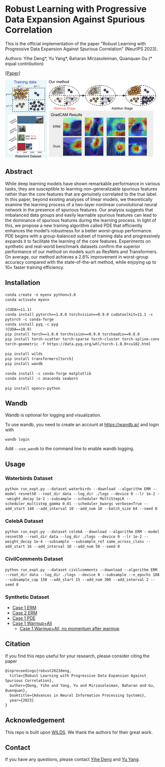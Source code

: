 # Robust Learning with Progressive Data Expansion Against Spurious Correlation
This is the official implementation of the paper "Robust Learning with Progressive Data Expansion Against Spurious Correlation" (NeurIPS 2023).

Authors: Yihe Deng*, Yu Yang*, Baharan Mirzasoleiman, Quanquan Gu (* equal contribution)

[[Paper](https://arxiv.org/abs/2306.04949)] 

![image](demo.png)

## Abstract

While deep learning models have shown remarkable performance in various tasks, they are susceptible to learning non-generalizable spurious features rather than the core features that are genuinely correlated to the true label. In this paper, beyond existing analyses of linear models, we theoretically examine the learning process of a two-layer nonlinear convolutional neural network in the presence of spurious features. Our analysis suggests that imbalanced data groups and easily learnable spurious features can lead to the dominance of spurious features during the learning process. In light of this, we propose a new training algorithm called PDE that efficiently enhances the model’s robustness for a better worst-group
performance. PDE begins with a group-balanced subset of training data and
progressively expands it to facilitate the learning of the core features. Experiments on synthetic and real-world benchmark datasets confirm the superior performance of our method on models such as ResNets and Transformers. On average, our method achieves a 2.8% improvement in worst-group accuracy compared with the state-of-the-art method, while enjoying up to 10× faster training efficiency.



## Installation 
```
conda create -n myenv python=3.8
conda activate myenv

(CUDA>=11.1) 
conda install pytorch==1.8.0 torchvision==0.9.0 cudatoolkit=11.1 -c pytorch -c conda-forge
conda install pyg -c pyg
(CUDA==10.0) 
pip install torch==1.8.0 torchvision==0.9.0 torchaudio==0.8.0
pip install torch-scatter torch-sparse torch-cluster torch-spline-conv torch-geometric -f https://data.pyg.org/whl/torch-1.8.0+cu102.html

pip install wilds
pip install transformers[torch]
pip install wandb

conda install -c conda-forge matplotlib
conda install -c anaconda seaborn

pip install opencv-python
```

## Wandb
Wandb is optional for logging and visualization.

To use wandb, you need to create an account at https://wandb.ai/ and login with
```
wandb login
```

Add `--use_wandb` to the command line to enable wandb logging.

## Usage
### Waterbirds Dataset
```
python run_expt.py --dataset waterbirds --download --algorithm ERM --model resnet50 --root_dir data --log_dir ./logs --device 0 --lr 1e-2 --weight_decay 1e-2 --subsample --scheduler MultiStepLR --scheduler_multistep_gamma 0.01 --scheduler_kwargs verbose=True --add_start 140 --add_interval 10 --add_num 10 --batch_size 64 --seed 0
```

### CelebA Dataset
```
python run_expt.py --dataset celebA --download --algorithm ERM --model resnet50 --root_dir data --log_dir ./logs --device 0 --lr 1e-2 --weight_decay 1e-4 --subsample --subsample_ref same_across_class --add_start 16 --add_interval 10 --add_num 50 --seed 0
```

### CivilComments Dataset
```
python run_expt.py --dataset civilcomments --download --algorithm ERM --root_dir data --log_dir ./logs --device 0 --subsample --n_epochs 108 --subsample_cap 150 --add_start 15 --add_num 300 --add_interval 2 --seed 0
```

### Synthetic Dataset
- [Case 1 ERM](synthetic/spurious_synthetic.ipynb)
- [Case 2 ERM](synthetic/spurious_synthetic_case2.ipynb)
- [Case 1 PDE](synthetic/spurious_PDE.ipynb)
- [Case 1 Warmup+All](synthetic/spurious_synthetic_warmup+all.ipynb)
  - [Case 1 Warmup+All, no momentum after warmup](synthetic/spurious_synthetic_warmup+all_no_momentum.ipynb)


## Citation
If you find this repo useful for your research, please consider citing the paper
```
@inproceedings{robust2023deng,
  title={Robust Learning with Progressive Data Expansion Against Spurious Correlation},
  author={Deng, Yihe and Yang, Yu and Mirzasoleiman, Baharan and Gu, Quanquan},
  booktitle={Advances in Neural Information Processing Systems},
  year={2023}
}
```

## Acknowledgement
This repo is built upon [WILDS](https://github.com/p-lambda/wilds). We thank the authors for their great work.

## Contact
If you have any questions, please contact [Yihe Deng](mailto:yihedeng@cs.ucla.edu) and [Yu Yang](mailto:yuyang@cs.ucla.edu).
